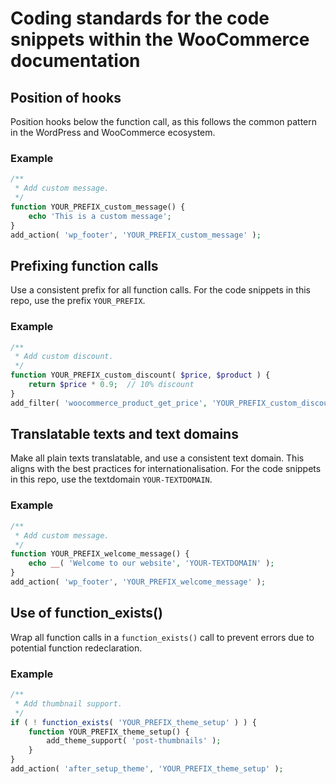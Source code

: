 # Coding standards for the code snippets within the WooCommerce documentation

## Position of hooks

Position hooks below the function call, as this follows the common pattern in the WordPress and WooCommerce ecosystem.

### Example

```php
/**
 * Add custom message.
 */
function YOUR_PREFIX_custom_message() {
    echo 'This is a custom message';
}
add_action( 'wp_footer', 'YOUR_PREFIX_custom_message' );
```

## Prefixing function calls

Use a consistent prefix for all function calls. For the code snippets in this repo, use the prefix `YOUR_PREFIX`.

### Example

```php
/**
 * Add custom discount.
 */
function YOUR_PREFIX_custom_discount( $price, $product ) {
    return $price * 0.9;  // 10% discount
}
add_filter( 'woocommerce_product_get_price', 'YOUR_PREFIX_custom_discount', 10, 2 );
```

## Translatable texts and text domains

Make all plain texts translatable, and use a consistent text domain. This aligns with the best practices for internationalisation. For the code snippets in this repo, use the textdomain `YOUR-TEXTDOMAIN`.

### Example

```php
/**
 * Add custom message.
 */
function YOUR_PREFIX_welcome_message() {
    echo __( 'Welcome to our website', 'YOUR-TEXTDOMAIN' );
}
add_action( 'wp_footer', 'YOUR_PREFIX_welcome_message' );
```

## Use of function_exists()

Wrap all function calls in a `function_exists()` call to prevent errors due to potential function redeclaration.

### Example

```php
/**
 * Add thumbnail support.
 */
if ( ! function_exists( 'YOUR_PREFIX_theme_setup' ) ) {
    function YOUR_PREFIX_theme_setup() {
        add_theme_support( 'post-thumbnails' );
    }
}
add_action( 'after_setup_theme', 'YOUR_PREFIX_theme_setup' );
```
